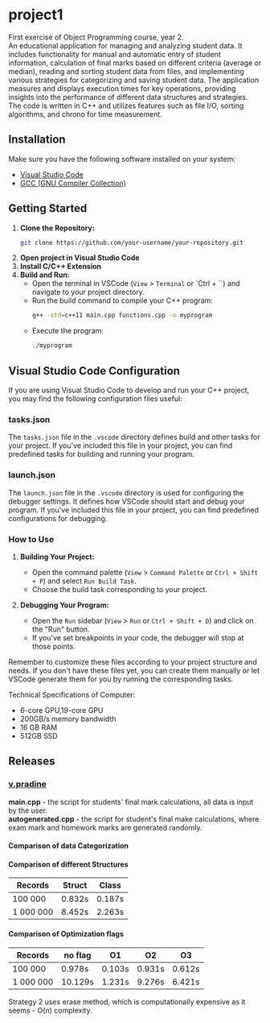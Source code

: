 # project1
First exercise of Object Programming course, year 2.
<br>An educational application for managing and analyzing student data. It includes functionality for manual and automatic entry of student information, calculation of final marks based on different criteria (average or median), reading and sorting student data from files, and implementing various strategies for categorizing and saving student data. The application measures and displays execution times for key operations, providing insights into the performance of different data structures and strategies. The code is written in C++ and utilizes features such as file I/O, sorting algorithms, and chrono for time measurement.

## Installation
Make sure you have the following software installed on your system:
- [Visual Studio Code](https://code.visualstudio.com/)
- [GCC (GNU Compiler Collection)](https://gcc.gnu.org/)

## Getting Started

1. **Clone the Repository:**
   ```bash
   git clone https://github.com/your-username/your-repository.git

2. **Open project in Visual Studio Code**
3. **Install C/C++ Extension**
4. **Build and Run:**
    - Open the terminal in VSCode (`View` > `Terminal` or `Ctrl + ``) and navigate to your project directory.
    - Run the build command to compile your C++ program:
        ```bash
        g++ -std=c++11 main.cpp functions.cpp -o myprogram
        ```
    - Execute the program:
        ```bash
        ./myprogram
        ```


## Visual Studio Code Configuration

If you are using Visual Studio Code to develop and run your C++ project, you may find the following configuration files useful:

### tasks.json

The `tasks.json` file in the `.vscode` directory defines build and other tasks for your project. If you've included this file in your project, you can find predefined tasks for building and running your program.

### launch.json

The `launch.json` file in the `.vscode` directory is used for configuring the debugger settings. It defines how VSCode should start and debug your program. If you've included this file in your project, you can find predefined configurations for debugging.

### How to Use

1. **Building Your Project:**
   - Open the command palette (`View` > `Command Palette` or `Ctrl + Shift + P`) and select `Run Build Task`.
   - Choose the build task corresponding to your project.

2. **Debugging Your Program:**
   - Open the `Run` sidebar (`View` > `Run` or `Ctrl + Shift + D`) and click on the "Run" button.
   - If you've set breakpoints in your code, the debugger will stop at those points.

Remember to customize these files according to your project structure and needs. If you don't have these files yet, you can create them manually or let VSCode generate them for you by running the corresponding tasks.

Technical Specifications of Computer:
* 6-core GPU,19-core GPU
* 200GB/s memory bandwidth
* 16 GB RAM
* 512GB SSD



## Releases
### [v.pradine](https://github.com/ErikaKriks/project1/releases/tag/v.pradine)
**main.cpp** - the script for students' final mark calculations, all data is input by the user.
<br>**autogenerated.cpp** - the script for student's final make calculations, where exam mark and homework marks are generated randomly.


#### Comparison of data Categorization

#### Comparison of different Structures
| Records | Struct | Class |
|--|--|--|
| 100 000 | 0.832s  | 0.187s |
| 1 000 000 | 8.452s | 2.263s |


#### Comparison of Optimization flags
| Records | no flag | O1| O2 | O3 | 
|--|--|--|--|--|
| 100 000 | 0.978s  | 0.103s | 0.931s | 0.612s | 
| 1 000 000 | 10.129s | 1.231s | 9.276s | 6.421s |



Strategy 2 uses erase method, which is computationally expensive as it seems - O(n) complexity.



